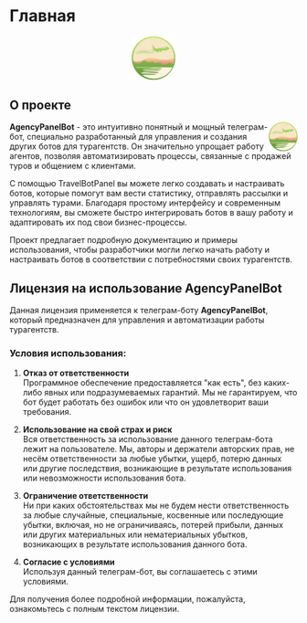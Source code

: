 # Главная

<p align="center">
    <img src='assets/logo.png' alt='Логотип' width='15%'>
</p>

## О проекте

<p align="center">
    <img src='assets/logo.png' alt='Shield' align="right" width="10%">
    <div align="left">
        <p>
            <b>AgencyPanelBot</b> - это интуитивно понятный и мощный телеграм-бот, специально разработанный для управления и создания других ботов для турагентств. Он значительно упрощает работу агентов, позволяя автоматизировать процессы, связанные с продажей туров и общением с клиентами.
        </p>
        <p>
            С помощью TravelBotPanel вы можете легко создавать и настраивать ботов, которые помогут вам вести статистику, отправлять рассылки и управлять турами. Благодаря простому интерфейсу и современным технологиям, вы сможете быстро интегрировать ботов в вашу работу и адаптировать их под свои бизнес-процессы.
        </p>
        <p>
            Проект предлагает подробную документацию и примеры использования, чтобы разработчики могли легко начать работу и настраивать ботов в соответствии с потребностями своих турагентств.
        </p>
    </div>
</p>

## Лицензия на использование AgencyPanelBot

Данная лицензия применяется к телеграм-боту **AgencyPanelBot**, который предназначен для управления и автоматизации работы турагентств.

### Условия использования:

1. **Отказ от ответственности**  
   Программное обеспечение предоставляется "как есть", без каких-либо явных или подразумеваемых гарантий. Мы не гарантируем, что бот будет работать без ошибок или что он удовлетворит ваши требования.

2. **Использование на свой страх и риск**  
   Вся ответственность за использование данного телеграм-бота лежит на пользователе. Мы, авторы и держатели авторских прав, не несём ответственности за любые убытки, ущерб, потерю данных или другие последствия, возникающие в результате использования или невозможности использования бота.

3. **Ограничение ответственности**  
   Ни при каких обстоятельствах мы не будем нести ответственность за любые случайные, специальные, косвенные или последующие убытки, включая, но не ограничиваясь, потерей прибыли, данных или других материальных или нематериальных убытков, возникающих в результате использования данного бота.

4. **Согласие с условиями**  
   Используя данный телеграм-бот, вы соглашаетесь с этими условиями.

Для получения более подробной информации, пожалуйста, ознакомьтесь с полным текстом лицензии.